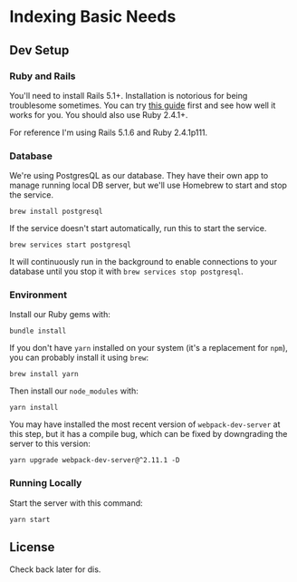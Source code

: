 # Indexing Basic Needs

## Dev Setup

### Ruby and Rails

You'll need to install Rails 5.1+. Installation is notorious for being troublesome sometimes. You can try [this guide](http://blog.teamtreehouse.com/install-rails-5-mac) first and see how well it works for you. You should also use Ruby 2.4.1+.

For reference I'm using Rails 5.1.6 and Ruby 2.4.1p111.

### Database

We're using PostgresQL as our database. They have their own app to manage running local DB server, but we'll use Homebrew to start and stop the service.

```
brew install postgresql
```

If the service doesn't start automatically, run this to start the service.

```
brew services start postgresql
```

It will continuously run in the background to enable connections to your database until you stop it with `brew services stop postgresql`.

### Environment

Install our Ruby gems with:

```
bundle install
```

If you don't have `yarn` installed on your system (it's a replacement for `npm`), you can probably install it using `brew`:

```
brew install yarn
```

Then install our `node_modules` with:

```
yarn install
```

You may have installed the most recent version of `webpack-dev-server` at this step, but it has a compile bug, which can be fixed by downgrading the server to this version:

```
yarn upgrade webpack-dev-server@^2.11.1 -D
```

### Running Locally

Start the server with this command:

```
yarn start
```

## License

Check back later for dis.
